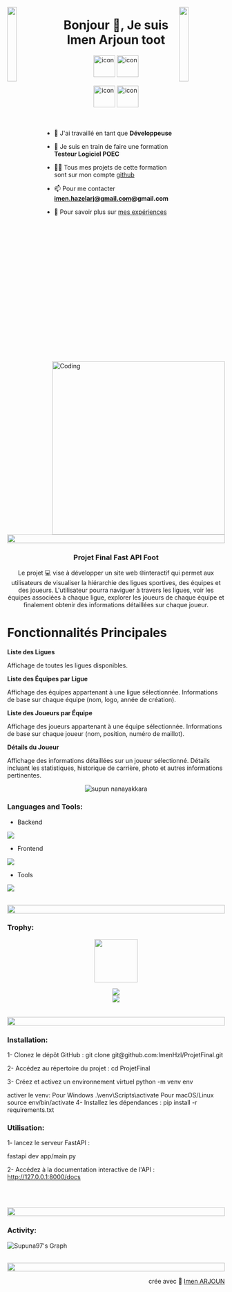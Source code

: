 
<img align="left" src="https://user-images.githubusercontent.com/65187002/144930161-2f783401-8d27-4fdf-a2f7-cc0ba32f1f1f.gif" width="21%" style="display:inline;"><img align="right" src="https://user-images.githubusercontent.com/65187002/144930161-2f783401-8d27-4fdf-a2f7-cc0ba32f1f1f.gif" width="21%" style="display:inline;">

<h1 align="center">Bonjour 👋, Je suis Imen Arjoun toot</h1>


<div align="center">
  
  <img src="https://techstack-generator.vercel.app/python-icon.svg" alt="icon" width="50" height="50" />
 <img src="https://techstack-generator.vercel.app/restapi-icon.svg" alt="icon" width="50" height="50" />
 
 
</div>

<br>

<div align="center">
  <img src="https://techstack-generator.vercel.app/docker-icon.svg" alt="icon" width="50" height="50" />
  <img src="https://techstack-generator.vercel.app/github-icon.svg" alt="icon" width="50" height="50" />
  

</div>

<img align="right" alt="Coding" width="400" src="https://user-images.githubusercontent.com/74038190/229223263-cf2e4b07-2615-4f87-9c38-e37600f8381a.gif">
<br><br>

- 🔭 J'ai travaillé en tant que  **Développeuse**

- 🌱 Je suis en train de faire une formation **Testeur Logiciel POEC**

- 👨‍💻 Tous mes projets de cette formation sont sur mon compte  [github](https://github.com/ImenHzl?tab=repositories)


- 📫 Pour me contacter  **imen.hazelarj@gmail.com@gmail.com**

- 📄 Pour savoir plus sur  [mes expériences](www.linkedin.com/in/imen-hazel-arjoun-9b34b415a)

<br>

<img src="https://i.imgur.com/dBaSKWF.gif" height="20" width="100%">
<h3 align="center">Projet Final Fast API Foot</h3>
<p align="center">
Le projet 💻 vise à développer un site web 🌐interactif qui permet aux utilisateurs de visualiser la hiérarchie des ligues sportives, des équipes et des joueurs. L'utilisateur pourra naviguer à travers les ligues, voir les équipes associées à chaque ligue, explorer les joueurs de chaque équipe et finalement obtenir des informations détaillées sur chaque joueur.

# Fonctionnalités Principales
**Liste des Ligues**

Affichage de toutes les ligues disponibles.


**Liste des Équipes par Ligue**

Affichage des équipes appartenant à une ligue sélectionnée.
Informations de base sur chaque équipe (nom, logo, année de création).

**Liste des Joueurs par Équipe**

Affichage des joueurs appartenant à une équipe sélectionnée.
Informations de base sur chaque joueur (nom, position, numéro de maillot).

**Détails du Joueur**

Affichage des informations détaillées sur un joueur sélectionné.
Détails incluant les statistiques, historique de carrière, photo et autres informations pertinentes.
</p>
<p align="center"> 
 <img src="https://komarev.com/ghpvc/?username=supuna97&label=Profile%20views&color=0e75b6&style=flat" alt="supun nanayakkara" /> 
</p>
<h3 align="left">Languages and Tools:</h3>

- Backend
<p align="left">
  <a href="https://skillicons.dev">
    <img src="https://skillicons.dev/icons?i=,py,postman" />
  </a>
</p>

- Frontend
<p align="left">
  <a href="https://skillicons.dev">
    <img src="https://skillicons.dev/icons?i=flask" />
  </a>
</p>

- Tools
<p align="left">
  <a href="https://skillicons.dev">
    <img src="https://skillicons.dev/icons?i=git,github,docker,figma,vscode,postman" />
  </a>
</p>

<br/>

<img src="https://i.imgur.com/dBaSKWF.gif" height="20" width="100%">

<h3 align="left">Trophy:</h3>

<p align="center">
<img src="https://media.tenor.com/0ENB5HuTH0gAAAAi/trophy-beker.gif"  width="100px" height="100px"></p>
  
<div align="center">
<img src="https://github-profile-trophy.vercel.app/?username=supuna97&theme=matrix&no-bg=true&no-frame=true&row=1&column=4&title=MultiLanguage,Commits,PullRequest,Reviews">
 </div>

<div align="center">
<img src="https://github-profile-trophy.vercel.app/?username=supuna97&theme=matrix&no-bg=true&no-frame=true&row=1&column=4&title=Repositories,Organizations,Stars,Followers">
 </div>
 <br><br>

<img src="https://i.imgur.com/dBaSKWF.gif" height="20" width="100%">

<h3 align="left">Installation:</h3>
<p align="left">
1- Clonez le dépôt GitHub :
git clone git@github.com:ImenHzl/ProjetFinal.git

2- Accédez au répertoire du projet :
cd ProjetFinal

3- Créez et activez un environnement virtuel
python -m venv env

activer le venv: Pour Windows .\venv\Scripts\activate Pour macOS/Linux source env/bin/activate
4- Installez les dépendances :
pip install -r requirements.txt

<h3 align="left">Utilisation:</h3>
1- lancez le serveur FastAPI :

fastapi dev app/main.py

2- Accédez à la documentation interactive de l'API :
http://127.0.0.1:8000/docs

</p>

<br><br>

<img src="https://i.imgur.com/dBaSKWF.gif" height="20" width="100%">

<h3 align="left">Activity:</h3>

![Supuna97's Graph](https://github-readme-activity-graph.vercel.app/graph?username=supuna97&custom_title=Supun's%20GitHub%20Activity%20Graph&bg_color=0D1117&color=7F3FBF&line=7F3FBF&point=7F3FBF&area_color=FFFFFF&title_color=FFFFFF&area=true)
<br><br>

<img src="https://i.imgur.com/dBaSKWF.gif" height="20" width="100%">

<br>
<p align="right" > crée avec 🧡  <a href="http://supun.traditionalme.life">Imen ARJOUN</a></p>
